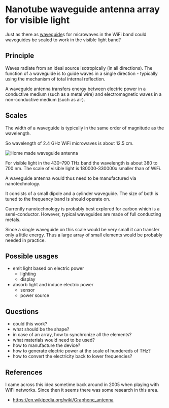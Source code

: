 # Nanotube waveguide antenna array for visible light

Just as there as [waveguide](https://en.wikipedia.org/wiki/Waveguide)s for microwaves in the WiFi band could waveguides be scaled to work in the visible light band?

## Principle

Waves radiate from an ideal source isotropically (in all directions). The function of a waveguide is to guide waves in a single direction - typically using the mechanism of total internal reflection.

A waveguide antenna transfers energy between electric power in a conductive medium (such as a metal wire) and electromagnetic waves in a non-conductive medium (such as air).

## Scales

The width of a waveguide is typically in the same order of magnitude as the wavelength.

So wavelength of 2.4 GHz WiFi microwaves is about 12.5 cm.

![Home made waveguide antenna](http://www.turnpoint.net/wireless/images/nalleyscantennabig.jpg)

For visible light in the 430–790 THz band the wavelength is about 380 to 700 nm. The scale of visible light is 180000-330000x smaller than of WiFi.

A waveguide antenna would thus need to be manufactured via nanotechnology.

It consists of a small dipole and a cylinder waveguide. The size of both is tuned to the frequency band is should operate on.

Currently nanotechnology is probably best explored for carbon which is a semi-conductor. However, typical waveguides are made of full conducting metals.

Since a single waveguide on this scale would be very small it can transfer only a little energy. Thus a large array of small elements would be probably needed in practice.

## Possible usages

- emit light based on electric power
    - lighting
    - display
- absorb light and induce electric power
    - sensor
    - power source

## Questions

- could this work?
- what should be the shape?
- in case of an array, how to synchronize all the elements?
- what materials would need to be used?
- how to manufacture the device?
- how to generate electric power at the scale of hundereds of THz?
- how to convert the electricity back to lower frequencies?

## References

I came across this idea sometime back around in 2005 when playing with WiFi networks. Since then it seems there was some research in this area.

- https://en.wikipedia.org/wiki/Graphene_antenna
